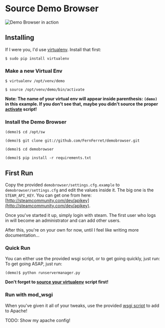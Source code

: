 # Source Demo Browser
![Demo Browser in action](http://i1.minus.com/ibeohcrACJwZ21.png)

## Installing
If I were you, I'd use [virtualenv](https://pypi.python.org/pypi/virtualenv).
Install that first:
```console
$ sudo pip install virtualenv
```

### Make a new Virtual Env
```console
$ virtualenv /opt/venv/demo

$ source /opt/venv/demo/bin/activate
```

**Note: The name of your virtual env will appear inside parenthesis: ``(demo)`` in this example.
If you don't see that, maybe you didn't source the proper [activate](http://www.virtualenv.org/#activate-script) script!**

### Install the Demo Browser
```console
(demo)$ cd /opt/sw

(demo)$ git clone git://github.com/FernFerret/demobrowser.git

(demo)$ cd demobrowser

(demo)$ pip install -r requirements.txt
```

## First Run
Copy the provided ``demobrowser/settings.cfg.example`` to
``demobrowser/settings.cfg`` and edit the values inside it. The big one is
the ``STEAM_API_KEY``. You can get one from here:
[http://steamcommunity.com/dev/apikey](http://steamcommunity.com/dev/apikey).

Once you've started it up, simply login with steam.
The first user who logs in will become an administrator
and can add other users.

After this, you're on your own for now, until I feel
like writing more documentation...

### Quick Run
You can either use the provided wsgi script, or to get going quickly, just run:
To get going ASAP, just run:
```console
(demo)$ python runservermanager.py
```

**Don't forget to [source your virtualenv](#make-a-new-virtual-env) script first!**

### Run with mod_wsgi
When you've given it all of your tweaks, use the provided [wsgi script](https://github.com/FernFerret/demobrowser/blob/master/demobrowser.wsgi)
to add to Apache!

TODO: Show my apache config!